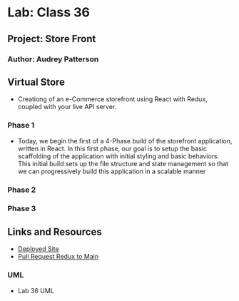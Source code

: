 # Lab: Class 36

## Project: Store Front

### Author: Audrey Patterson

## Virtual Store

- Creationg of an e-Commerce storefront using React with Redux, coupled with your live API server.

### Phase 1

- Today, we begin the first of a 4-Phase build of the storefront application, written in React. In this first phase, our goal is to setup the basic scaffolding of the application with initial styling and basic behaviors. This initial build sets up the file structure and state management so that we can progressively build this application in a scalable manner

### Phase 2

### Phase 3

## Links and Resources

- [Deployed Site](https://xyz.com)
- [Pull Request Redux to Main](https://github.com/arpatterson31/storefront/pull)

### UML

- Lab 36 UML
